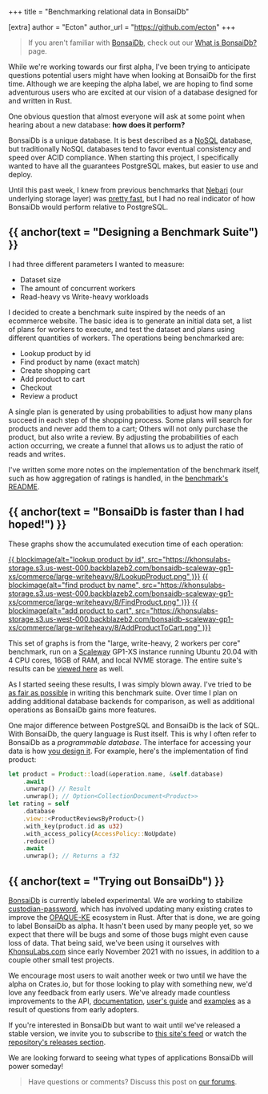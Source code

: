 +++
title = "Benchmarking relational data in BonsaiDb"

[extra]
author = "Ecton"
author_url = "https://github.com/ecton"
+++

> If you aren't familiar with [BonsaiDb][bonsaidb], check out our [What is
> BonsaiDb?](/about/) page.

While we're working towards our first alpha, I've been trying to anticipate
questions potential users might have when looking at BonsaiDb for the first
time. Although we are keeping the alpha label, we are hoping to find some
adventurous users who are excited at our vision of a database designed for and
written in Rust.

One obvious question that almost everyone will ask at some point when hearing
about a new database: **how does it perform?**

BonsaiDb is a unique database. It is best described as a [NoSQL][nosql]
database, but traditionally NoSQL databases tend to favor eventual consistency
and speed over ACID compliance. When starting this project, I specifically
wanted to have all the guarantees PostgreSQL makes, but easier to use and deploy.

Until this past week, I knew from previous benchmarks that [Nebari][nebari] (our
underlying storage layer) was [pretty fast][nebari-benches], but I had no real
indicator of how BonsaiDb would perform relative to PostgreSQL.

## {{ anchor(text = "Designing a Benchmark Suite") }}

I had three different parameters I wanted to measure:

- Dataset size
- The amount of concurrent workers
- Read-heavy vs Write-heavy workloads

I decided to create a benchmark suite inspired by the needs of an ecommerce
website. The basic idea is to generate an initial data set, a list of plans for
workers to execute, and test the dataset and plans using different quantities of
workers. The operations being benchmarked are:

- Lookup product by id
- Find product by name (exact match)
- Create shopping cart
- Add product to cart
- Checkout
- Review a product

A single plan is generated by using probabilities to adjust how many plans
succeed in each step of the shopping process. Some plans will search for
products and never add them to a cart; Others will not only purchase the
product, but also write a review. By adjusting the probabilities of each action
occurring, we create a funnel that allows us to adjust the ratio of reads and
writes.

I've written some more notes on the implementation of the benchmark itself, such
as how aggregation of ratings is handled, in the [benchmark's
README][commerce-bench].

## {{ anchor(text = "BonsaiDb is faster than I had hoped!") }}

These graphs show the accumulated execution time of each operation:

[{{ blockimage(alt="lookup product by id", src="https://khonsulabs-storage.s3.us-west-000.backblazeb2.com/bonsaidb-scaleway-gp1-xs/commerce/large-writeheavy/8/LookupProduct.png" )}}](https://khonsulabs-storage.s3.us-west-000.backblazeb2.com/bonsaidb-scaleway-gp1-xs/commerce/large-writeheavy/8/index.html#LookupProduct)
[{{ blockimage(alt="find product by name", src="https://khonsulabs-storage.s3.us-west-000.backblazeb2.com/bonsaidb-scaleway-gp1-xs/commerce/large-writeheavy/8/FindProduct.png" )}}](https://khonsulabs-storage.s3.us-west-000.backblazeb2.com/bonsaidb-scaleway-gp1-xs/commerce/large-writeheavy/8/index.html#FindProduct)
[{{ blockimage(alt="add product to cart", src="https://khonsulabs-storage.s3.us-west-000.backblazeb2.com/bonsaidb-scaleway-gp1-xs/commerce/large-writeheavy/8/AddProductToCart.png" )}}](https://khonsulabs-storage.s3.us-west-000.backblazeb2.com/bonsaidb-scaleway-gp1-xs/commerce/large-writeheavy/8/index.html#AddProductToCart)

This set of graphs is from the "large, write-heavy, 2 workers per core"
benchmark, run on a [Scaleway](https://scaleway.com) GP1-XS instance running
Ubuntu 20.04 with 4 CPU cores, 16GB of RAM, and local NVME storage. The entire
suite's results can be [viewed here][commerce-results] as well.

As I started seeing these results, I was simply blown away. I've tried to be [as
fair as possible][commerce-bench] in writing this benchmark suite. Over time I
plan on adding additional database backends for comparison, as well as
additional operations as BonsaiDb gains more features.

One major difference between PostgreSQL and BonsaiDb is the lack of SQL. With
BonsaiDb, the query language is Rust itself. This is why I often refer to
BonsaiDb as a *programmable database*. The interface for accessing your data is
how [you design it][view]. For example, here's the implementation of find product:

```rust
let product = Product::load(&operation.name, &self.database)
    .await
    .unwrap() // Result
    .unwrap(); // Option<CollectionDocument<Product>>
let rating = self
    .database
    .view::<ProductReviewsByProduct>()
    .with_key(product.id as u32)
    .with_access_policy(AccessPolicy::NoUpdate)
    .reduce()
    .await
    .unwrap(); // Returns a f32
```

## {{ anchor(text = "Trying out BonsaiDb") }}

[BonsaiDb][bonsaidb] is currently labeled experimental. We are working to stabilize
[custodian-password][custodian], which has involved updating many existing
crates to improve the [OPAQUE-KE](https://github.com/novifinancial/opaque-ke)
ecosystem in Rust. After that is done, we are going to label BonsaiDb as alpha.
It hasn't been used by many people yet, so we expect that there will be bugs and
some of those bugs might even cause loss of data. That being said, we've been
using it ourselves with [KhonsuLabs.com](https://khonsulabs.com/) since early
November 2021 with no issues, in addition to a couple other small test projects.

We encourage most users to wait another week or two until we have the alpha on
Crates.io, but for those looking to play with something new, we'd love any
feedback from early users. We've already made countless improvements to the API,
[documentation][bonsaidb-docs], [user's guide][bonsaidb-guide] and
[examples][bonsaidb-examples] as a result of questions from early adopters.

If you're interested in BonsaiDb but want to wait until we've released a stable
version, we invite you to subscribe to [this site's feed](/blog/atom.xml) or
watch the [repository's releases section][bonsaidb-releases].

We are looking forward to seeing what types of applications BonsaiDb will power someday!

> Have questions or comments? Discuss this post on [our forums](https://community.khonsulabs.com/t/benchmarking-relational-data-in-bonsaidb/91).

[bonsaidb]: https://github.com/khonsulabs/bonsaidb
[bonsaidb-guide]: https://dev.bonsaidb.io/guide/
[bonsaidb-docs]: https://dev.bonsaidb.io/main/bonsaidb/
[bonsaidb-examples]: https://github.com/khonsulabs/bonsaidb/tree/73aa1b1e8086c23bee10cd3024bf5fcaff8ea13e/examples
[bonsaidb-releases]: https://github.com/khonsulabs/bonsaidb/releases
[nebari]: https://github.com/khonsulabs/nebari
[custodian]: https://github.com/khonsulabs/custodian
[nosql]: https://en.wikipedia.org/wiki/NoSQL
[nebari-benches]: https://github.com/khonsulabs/nebari/tree/192b6d34c6ad1350c2e469359f51423f69b1e2d4/benchmarks
[commerce-bench]: https://github.com/khonsulabs/bonsaidb/tree/73aa1b1e8086c23bee10cd3024bf5fcaff8ea13e/benchmarks/benches/commerce#user-content-benchmark-notes
[commerce-results]: https://khonsulabs-storage.s3.us-west-000.backblazeb2.com/bonsaidb-scaleway-gp1-xs/commerce/index.html
[couchdb]: https://couchdb.apache.org/
[sled]: https://sled.rs/
[view]: https://dev.bonsaidb.io/guide/about/concepts/view.html